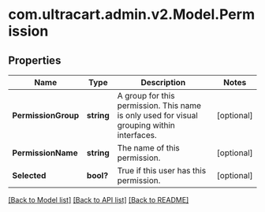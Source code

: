 # com.ultracart.admin.v2.Model.Permission
## Properties

Name | Type | Description | Notes
------------ | ------------- | ------------- | -------------
**PermissionGroup** | **string** | A group for this permission.  This name is only used for visual grouping within interfaces. | [optional] 
**PermissionName** | **string** | The name of this permission. | [optional] 
**Selected** | **bool?** | True if this user has this permission. | [optional] 


[[Back to Model list]](../README.md#documentation-for-models) [[Back to API list]](../README.md#documentation-for-api-endpoints) [[Back to README]](../README.md)

